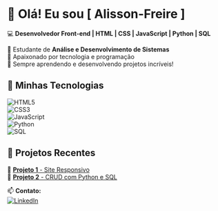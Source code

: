# 👋 Olá! Eu sou [ Alisson-Freire ]  

💻 **Desenvolvedor Front-end | HTML | CSS | JavaScript | Python | SQL**  

🔹 Estudante de **Análise e Desenvolvimento de Sistemas**  
🔹 Apaixonado por tecnologia e programação  
🔹 Sempre aprendendo e desenvolvendo projetos incríveis!  

## 🚀 Minhas Tecnologias  

![HTML5](https://img.shields.io/badge/HTML5-E34F26?style=for-the-badge&logo=html5&logoColor=white)  
![CSS3](https://img.shields.io/badge/CSS3-1572B6?style=for-the-badge&logo=css3&logoColor=white)  
![JavaScript](https://img.shields.io/badge/JavaScript-F7DF1E?style=for-the-badge&logo=javascript&logoColor=black)  
![Python](https://img.shields.io/badge/Python-3776AB?style=for-the-badge&logo=python&logoColor=white)  
![SQL](https://img.shields.io/badge/SQL-003B57?style=for-the-badge&logo=postgresql&logoColor=white)  

## 📌 Projetos Recentes  

🔹 [**Projeto 1** - Site Responsivo](https://github.com/seuperfil/projeto1)  
🔹 [**Projeto 2** - CRUD com Python e SQL](https://github.com/seuperfil/projeto2)  

📫 **Contato:**  
  [![LinkedIn](https://img.shields.io/badge/LinkedIn-blue?style=for-the-badge&logo=linkedin&logoColor=white)](https://www.linkedin.com/in/alissonfreire/)  

